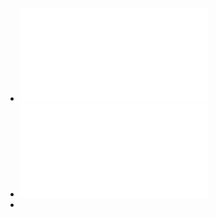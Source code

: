 - ![前端面试十万字资料.pdf](../assets/前端面试十万字资料_1752023491219_0.pdf)
- ![前端面试手册.pdf](../assets/前端面试手册_1752023575995_0.pdf)
-